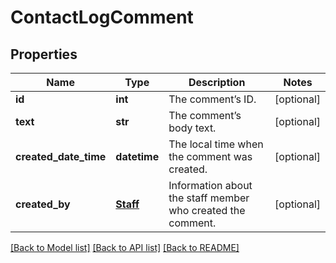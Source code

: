 # ContactLogComment

## Properties
Name | Type | Description | Notes
------------ | ------------- | ------------- | -------------
**id** | **int** | The comment’s ID. | [optional] 
**text** | **str** | The comment’s body text. | [optional] 
**created_date_time** | **datetime** | The local time when the comment was created. | [optional] 
**created_by** | [**Staff**](Staff.md) | Information about the staff member who created the comment. | [optional] 

[[Back to Model list]](../README.md#documentation-for-models) [[Back to API list]](../README.md#documentation-for-api-endpoints) [[Back to README]](../README.md)


